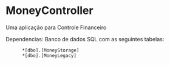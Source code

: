 # MoneyController
Uma aplicação para Controle Financeiro

Dependencias: 
Banco de dados SQL com as seguintes tabelas:

          *[dbo].[MoneyStorage]
          *[dbo].[MoneyLegacy]
